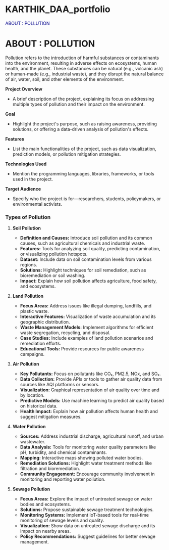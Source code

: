 # KARTHIK_DAA_portfolio
<span style="color:darkblue;">ABOUT : POLLUTION</span>
# ABOUT : POLLUTION


Pollution refers to the introduction of harmful substances or contaminants into the environment, resulting in adverse effects on ecosystems, human health, and the planet. These substances can be natural (e.g., volcanic ash) or human-made (e.g., industrial waste), and they disrupt the natural balance of air, water, soil, and other elements of the environment.

**Project Overview**
- A brief description of the project, explaining its focus on addressing multiple types of pollution and their impact on the environment.

**Goal**
- Highlight the project's purpose, such as raising awareness, providing solutions, or offering a data-driven analysis of pollution's effects.

**Features**
- List the main functionalities of the project, such as data visualization, prediction models, or pollution mitigation strategies.

**Technologies Used**
- Mention the programming languages, libraries, frameworks, or tools used in the project.

**Target Audience**
- Specify who the project is for—researchers, students, policymakers, or environmental activists.


### Types of Pollution

1. **Soil Pollution**
   - **Definition and Causes:** Introduce soil pollution and its common causes, such as agricultural chemicals and industrial waste.
   - **Features:** Tools for analyzing soil quality, predicting contamination, or visualizing pollution hotspots.
   - **Dataset:** Include data on soil contamination levels from various regions.
   - **Solutions:** Highlight techniques for soil remediation, such as bioremediation or soil washing.
   - **Impact:** Explain how soil pollution affects agriculture, food safety, and ecosystems.

2. **Land Pollution**
   - **Focus Areas:** Address issues like illegal dumping, landfills, and plastic waste.
   - **Interactive Features:** Visualization of waste accumulation and its geographic distribution.
   - **Waste Management Models:** Implement algorithms for efficient waste segregation, recycling, and disposal.
   - **Case Studies:** Include examples of land pollution scenarios and remediation efforts.
   - **Educational Tools:** Provide resources for public awareness campaigns.

3. **Air Pollution**
   - **Key Pollutants:** Focus on pollutants like CO₂, PM2.5, NOx, and SO₂.
   - **Data Collection:** Provide APIs or tools to gather air quality data from sources like AQI platforms or sensors.
   - **Visualization:** Graphical representation of air quality over time and by location.
   - **Predictive Models:** Use machine learning to predict air quality based on historical data.
   - **Health Impact:** Explain how air pollution affects human health and suggest mitigation measures.

4. **Water Pollution**
   - **Sources:** Address industrial discharge, agricultural runoff, and urban wastewater.
   - **Data Analysis:** Tools for monitoring water quality parameters like pH, turbidity, and chemical contaminants.
   - **Mapping:** Interactive maps showing polluted water bodies.
   - **Remediation Solutions:** Highlight water treatment methods like filtration and bioremediation.
   - **Community Engagement:** Encourage community involvement in monitoring and reporting water pollution.

6. **Sewage Pollution**
   - **Focus Areas:** Explore the impact of untreated sewage on water bodies and ecosystems.
   - **Solutions:** Propose sustainable sewage treatment technologies.
   - **Monitoring Systems:** Implement IoT-based tools for real-time monitoring of sewage levels and quality.
   - **Visualization:** Show data on untreated sewage discharge and its impact on nearby areas.
   - **Policy Recommendations:** Suggest guidelines for better sewage management.
